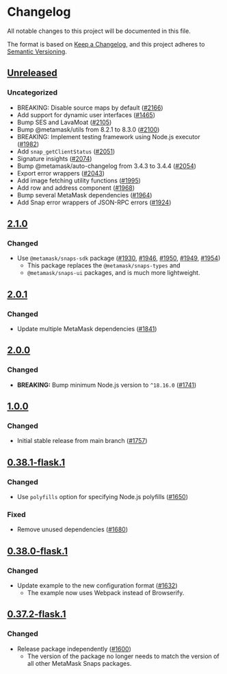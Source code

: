 # Changelog

All notable changes to this project will be documented in this file.

The format is based on [Keep a Changelog](https://keepachangelog.com/en/1.0.0/),
and this project adheres to [Semantic Versioning](https://semver.org/spec/v2.0.0.html).

## [Unreleased]

### Uncategorized

- BREAKING: Disable source maps by default ([#2166](https://github.com/MetaMask/snaps-skunkworks.git/pull/2166))
- Add support for dynamic user interfaces ([#1465](https://github.com/MetaMask/snaps-skunkworks.git/pull/1465))
- Bump SES and LavaMoat ([#2105](https://github.com/MetaMask/snaps-skunkworks.git/pull/2105))
- Bump @metamask/utils from 8.2.1 to 8.3.0 ([#2100](https://github.com/MetaMask/snaps-skunkworks.git/pull/2100))
- BREAKING: Implement testing framework using Node.js executor ([#1982](https://github.com/MetaMask/snaps-skunkworks.git/pull/1982))
- Add `snap_getClientStatus` ([#2051](https://github.com/MetaMask/snaps-skunkworks.git/pull/2051))
- Signature insights ([#2074](https://github.com/MetaMask/snaps-skunkworks.git/pull/2074))
- Bump @metamask/auto-changelog from 3.4.3 to 3.4.4 ([#2054](https://github.com/MetaMask/snaps-skunkworks.git/pull/2054))
- Export error wrappers ([#2043](https://github.com/MetaMask/snaps-skunkworks.git/pull/2043))
- Add image fetching utility functions ([#1995](https://github.com/MetaMask/snaps-skunkworks.git/pull/1995))
- Add row and address component ([#1968](https://github.com/MetaMask/snaps-skunkworks.git/pull/1968))
- Bump several MetaMask dependencies ([#1964](https://github.com/MetaMask/snaps-skunkworks.git/pull/1964))
- Add Snap error wrappers of JSON-RPC errors ([#1924](https://github.com/MetaMask/snaps-skunkworks.git/pull/1924))

## [2.1.0]

### Changed

- Use `@metamask/snaps-sdk` package ([#1930](https://github.com/MetaMask/snaps/pull/1930),
  [#1946](https://github.com/MetaMask/snaps/pull/1946), [#1950](https://github.com/MetaMask/snaps/pull/1950),
  [#1949](https://github.com/MetaMask/snaps/pull/1949), [#1954](https://github.com/MetaMask/snaps/pull/1954))
  - This package replaces the `@metamask/snaps-types` and
  - `@metamask/snaps-ui` packages, and is much more lightweight.

## [2.0.1]

### Changed

- Update multiple MetaMask dependencies ([#1841](https://github.com/MetaMask/snaps/pull/1841))

## [2.0.0]

### Changed

- **BREAKING:** Bump minimum Node.js version to `^18.16.0` ([#1741](https://github.com/MetaMask/snaps/pull/1741))

## [1.0.0]

### Changed

- Initial stable release from main branch ([#1757](https://github.com/MetaMask/snaps/pull/1757))

## [0.38.1-flask.1]

### Changed

- Use `polyfills` option for specifying Node.js polyfills ([#1650](https://github.com/MetaMask/snaps/pull/1650))

### Fixed

- Remove unused dependencies ([#1680](https://github.com/MetaMask/snaps/pull/1680))

## [0.38.0-flask.1]

### Changed

- Update example to the new configuration format ([#1632](https://github.com/MetaMask/snaps/pull/1632))
  - The example now uses Webpack instead of Browserify.

## [0.37.2-flask.1]

### Changed

- Release package independently ([#1600](https://github.com/MetaMask/snaps/pull/1600))
  - The version of the package no longer needs to match the version of all other
    MetaMask Snaps packages.

[Unreleased]: https://github.com/MetaMask/snaps-skunkworks.git/compare/@metamask/get-entropy-example-snap@2.1.0...HEAD
[2.1.0]: https://github.com/MetaMask/snaps-skunkworks.git/compare/@metamask/get-entropy-example-snap@2.0.1...@metamask/get-entropy-example-snap@2.1.0
[2.0.1]: https://github.com/MetaMask/snaps-skunkworks.git/compare/@metamask/get-entropy-example-snap@2.0.0...@metamask/get-entropy-example-snap@2.0.1
[2.0.0]: https://github.com/MetaMask/snaps-skunkworks.git/compare/@metamask/get-entropy-example-snap@1.0.0...@metamask/get-entropy-example-snap@2.0.0
[1.0.0]: https://github.com/MetaMask/snaps-skunkworks.git/compare/@metamask/get-entropy-example-snap@0.38.1-flask.1...@metamask/get-entropy-example-snap@1.0.0
[0.38.1-flask.1]: https://github.com/MetaMask/snaps-skunkworks.git/compare/@metamask/get-entropy-example-snap@0.38.0-flask.1...@metamask/get-entropy-example-snap@0.38.1-flask.1
[0.38.0-flask.1]: https://github.com/MetaMask/snaps-skunkworks.git/compare/@metamask/get-entropy-example-snap@0.37.2-flask.1...@metamask/get-entropy-example-snap@0.38.0-flask.1
[0.37.2-flask.1]: https://github.com/MetaMask/snaps-skunkworks.git/releases/tag/@metamask/get-entropy-example-snap@0.37.2-flask.1
